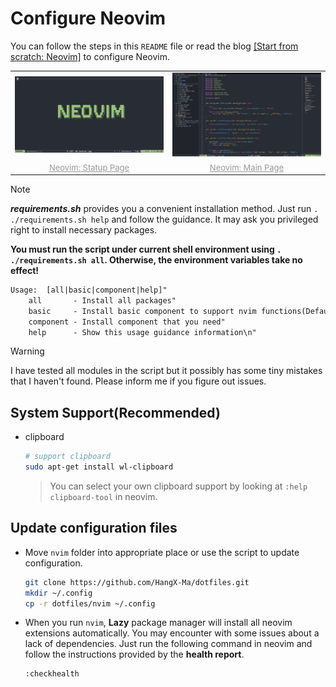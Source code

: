 # Configure Neovim

You can follow the steps in this `README` file or read the blog [\[Start from scratch: Neovim\]](https://hangx-ma.github.io/2023/06/23/neovim-config.html) to configure Neovim.

<div class="dino" align="center">
  <table>
    <tr>
      <td><img src="./assets/nvim-startup.png" alt="Neovim: Statup Page" width=500 />
      <td><img src="./assets/nvim-main.png" alt="Neovim: Main Page" width=500 />
    </tr>
    <tr>
      <td align="center"><font size="2" color="#999"><u>Neovim: Statup Page</u></font></td>
      <td align="center"><font size="2" color="#999"><u>Neovim: Main Page</u></font></td>
    </tr>
  </table>
</div>

> [!NOTE]
> **_requirements.sh_** provides you a convenient installation method. Just run `. ./requirements.sh help` and follow the guidance. It may ask you privileged right to install necessary packages.
>
> **You must run the script under current shell environment using `. ./requirements.sh all`. Otherwise, the environment variables take no effect!**
>
> ```txt
> Usage:  [all|basic|component|help]"
>     all       - Install all packages"
>     basic     - Install basic component to support nvim functions(Default)"
>     component - Install component that you need"
>     help      - Show this usage guidance information\n"
> ```

> [!WARNING]
> I have tested all modules in the script but it possibly has some tiny mistakes that I haven't found. Please inform me if you figure out issues.

## System Support(Recommended)

- clipboard

  ```bash
  # support clipboard
  sudo apt-get install wl-clipboard
  ```

  > You can select your own clipboard support by looking at `:help clipboard-tool` in neovim.

## Update configuration files

- Move `nvim` folder into appropriate place or use the script to update configuration.

  ```bash
  git clone https://github.com/HangX-Ma/dotfiles.git
  mkdir ~/.config
  cp -r dotfiles/nvim ~/.config
  ```

- When you run `nvim`, **Lazy** package manager will install all neovim extensions automatically. You may encounter with some issues about a lack of dependencies. Just run the following command in neovim and follow the instructions provided by the **health report**.

  ```vim
  :checkhealth
  ```
